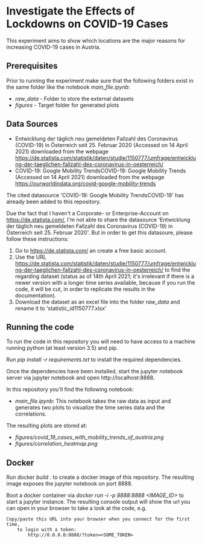 # Investigate the Effects of Lockdowns on COVID-19 Cases
This experiment aims to show which locations are the major reasons for increasing COVID-19 cases in Austria.

## Prerequisites

Prior to running the experiment make sure that the following folders exist in the same folder like the notebook *main_file.ipynb*:

* *raw_data* - Folder to store the external datasets
* *figures* - Target folder for generated plots

## Data Sources

* Entwicklung der täglich neu gemeldeten Fallzahl des Coronavirus (COVID-19) in Österreich seit 25. Februar 2020 (Accessed on 14 April 2021) downloaded from the webpage https://de.statista.com/statistik/daten/studie/1150777/umfrage/entwicklung-der-taeglichen-fallzahl-des-coronavirus-in-oesterreich/
* COVID-19: Google Mobility TrendsCOVID-19: Google Mobility Trends (Accessed on 14 April 2021) downloaded from the webpage https://ourworldindata.org/covid-google-mobility-trends

The cited datasource 'COVID-19: Google Mobility TrendsCOVID-19' has already been added to this repository.

Due the fact that I haven't a Corporate- or Enterprise-Account on https://de.statista.com/, I'm not able to share the datasource 'Entwicklung der täglich neu gemeldeten Fallzahl des Coronavirus (COVID-19) in Österreich seit 25. Februar 2020'. But in order to get this datasoure, please follow these instructions:

1. Go to https://de.statista.com/ an create a free basic account.
2. Use the URL https://de.statista.com/statistik/daten/studie/1150777/umfrage/entwicklung-der-taeglichen-fallzahl-des-coronavirus-in-oesterreich/ to find the regarding dataset (status as of 14th April 2021; it's irrelevant if there is a newer version with a longer time series available, because if you run the code, it will be cut, in order to replicate the results in the documentation).
3. Download the dataset as an excel file into the folder *raw_data* and rename it to 'statistic_id1150777.xlsx'

## Running the code

To run the code in this repository you will need to have access to a machine running python (at least version 3.5) and pip.

Run *pip install -r requirements.txt* to install the required dependencies.

Once the dependencies have been installed, start the jupyter notebook server via jupyter notebook and open http://localhost:8888.

In this repository you'll find the following notebook:

* *main_file.ipynb*: This notebook takes the raw data as input and generates two plots to visualize the time series data and the correlations.

The resulting plots are stored at:

* *figures/covid_19_cases_with_mobility_trends_of_austria.png*
* *figures/correlation_heatmap.png*

## Docker

Run docker *build .* to create a docker image of this repository. The resulting image exposes the jupyter notebook on port 8888.

Boot a docker container via *docker run -i -p 8888:8888 <IMAGE_ID>* to start a jupyter instance. The resulting console output will show the url you can open in your browser to take a look at the code, e.g.

    Copy/paste this URL into your browser when you connect for the first time,
        to login with a token:
            http://0.0.0.0:8888/?token=<SOME_TOKEN>
